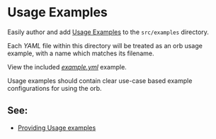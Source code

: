 # Usage Examples

Easily author and add [Usage Examples](https://circleci.com/docs/2.0/orb-author/#providing-usage-examples-of-orbs) to the `src/examples` directory.

Each _YAML_ file within this directory will be treated as an orb usage example, with a name which matches its filename.

View the included _[example.yml](./example.yml)_ example.

Usage examples should contain clear use-case based example configurations for using the orb.


## See:
 - [Providing Usage examples](https://circleci.com/docs/2.0/orb-author/#providing-usage-examples-of-orbs)